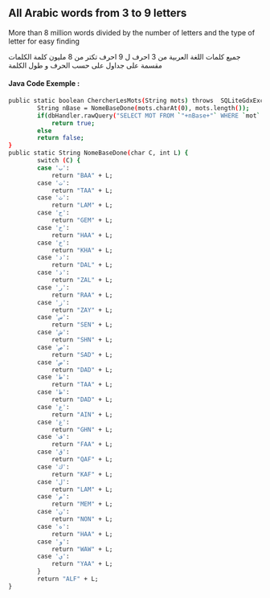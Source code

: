 
## All Arabic words from 3 to 9 letters

More than 8 million words divided by the number of letters and the type of letter for easy finding



جميع كلمات اللغة العربية من 3 احرف ل 9 احرف
تكتر من 8 مليون كلمة
الكلمات مقسمة على جداول على حسب الحرف و طول الكلمة


#### Java Code Exemple :

```sh
public static boolean ChercherLesMots(String mots) throws  SQLiteGdxException{
		String nBase = NomeBaseDone(mots.charAt(0), mots.length());
	    if(dbHandler.rawQuery("SELECT MOT FROM `"+nBase+"` WHERE `mot` LIKE '"+mots+"' ").next())
	    	return true;
	    else
        return false;
}
public static String NomeBaseDone(char C, int L) {
		switch (C) {
		case 'ب':
			return "BAA" + L;
		case 'ت':
			return "TAA" + L;
		case 'ث':
			return "LAM" + L;
		case 'ج':
			return "GEM" + L;
		case 'ح':
			return "HAA" + L;
		case 'خ':
			return "KHA" + L;
		case 'د':
			return "DAL" + L;
		case 'ذ':
			return "ZAL" + L;
		case 'ر':
			return "RAA" + L;
		case 'ز':
			return "ZAY" + L;
		case 'س':
			return "SEN" + L;
		case 'ش':
			return "SHN" + L;
		case 'ص':
			return "SAD" + L;
		case 'ض':
			return "DAD" + L;
		case 'ط':
			return "TAA" + L;
		case 'ظ':
			return "DAD" + L;
		case 'ع':
			return "AIN" + L;
		case 'غ':
			return "GHN" + L;
		case 'ف':
			return "FAA" + L;
		case 'ق':
			return "QAF" + L;
		case 'ك':
			return "KAF" + L;
		case 'ل':
			return "LAM" + L;
		case 'م':
			return "MEM" + L;
		case 'ن':
			return "NON" + L;
		case 'ه':
			return "HAA" + L;
		case 'و':
			return "WAW" + L;
		case 'ي':
			return "YAA" + L;
		}
		return "ALF" + L;
}
```
